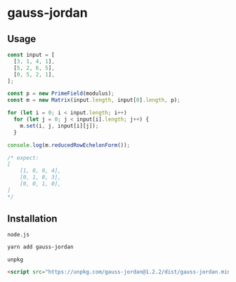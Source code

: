 # gauss-jordan

## Usage

```typescript
const input = [
  [3, 1, 4, 1],
  [5, 2, 6, 5],
  [0, 5, 2, 1],
];

const p = new PrimeField(modulus);
const m = new Matrix(input.length, input[0].length, p);

for (let i = 0; i < input.length; i++)
  for (let j = 0; j < input[i].length; j++) {
    m.set(i, j, input[i][j]);
  }

console.log(m.reducedRowEchelonForm());

/* expect: 
[
    [1, 0, 0, 4],
    [0, 1, 0, 3],
    [0, 0, 1, 0],
]
*/
```

## Installation

`node.js`

```bash
yarn add gauss-jordan
```

`unpkg`

```html
<script src="https://unpkg.com/gauss-jordan@1.2.2/dist/gauss-jordan.min.js"></script>
```
